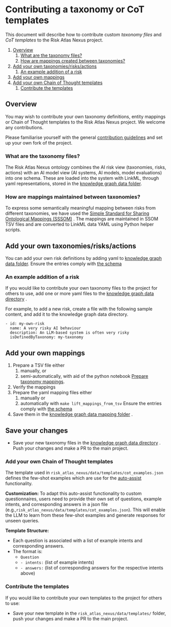 # Contributing a taxonomy or CoT templates

This document will describe how to contribute custom  _taxonomy files_ and _CoT templates_ to the Risk Atlas Nexus
project.

1. [Overview](#overview)
    1. [What are the taxonomy files?](#what-are-the-taxonomy-files)
    2. [How are mappings created between taxonomies?](#how-are-mappings-created-between-taxonomies)
2. [Add your own taxonomies/risks/actions](#add-your-own-taxonomiesrisksactions)
    1. [An example addition of a risk](#an-example-addition-of-a-risk)
3. [Add your own mappings](#add-your-own-mappings)
4. [Add your own Chain of Thought templates](#add-your-own-chain-of-thought-templates)
    1. [Contribute the templates](#contribute-the-templates)

## Overview

You may wish to contribute your own taxonomy definitions, entity mappings or Chain of Thought templates to the Risk
Atlas Nexus project. We welcome any contributions.

Please familiarise yourself with the
general [contribution guidelines](https://github.com/ibm/risk-atlas-nexus/CONTRIBUTING.md) and set up your own fork of
the project.

### What are the taxonomy files?

The Risk Atlas Nexus ontology combines the AI risk view (taxonomies, risks, actions) with an AI model view (AI systems,
AI models, model evaluations) into one schema. These are loaded into the system with LinkML, through yaml
representations, stored in
the [knowledge graph data folder](https://github.com/ibm/risk-atlas-nexus/src/risk_atlas_nexus/data/knowledge_graph/).

### How are mappings maintained between taxonomies?

To express some semantically meaningful mapping between risks from different taxonomies, we have used the [Simple
Standard for Sharing Ontological Mappings (SSSOM)](https://academic.oup.com/database/article/doi/10.1093/database/baac035/6591806)
. The mappings are maintained in SSOM TSV files and are converted to LinkML data
YAML using Python helper scripts.

## Add your own taxonomies/risks/actions

You can add your own risk definitions by adding yaml
to [knowledge graph data folder](https://github.com/ibm/risk-atlas-nexus/src/risk_atlas_nexus/data/knowledge_graph/).
Ensure the entries comply with [the schema](../ontology/index.md)

### An example addition of a risk

If you would like to contribute your own taxonomy files to the project for others to use, add one or more yaml files to
the  [knowledge graph data directory](https://github.com/IBM/risk-atlas-nexus/tree/main/src/risk_atlas_nexus/data/knowledge_graph/)
.

For example, to add a new risk, create a file with the following sample content, and add it to the knowledge graph data
directory.

```
- id: my-own-risk
  name: A very risky AI behaviour
  description: An LLM-based system is often very risky
  isDefinedByTaxonomy: my-taxonomy
```

## Add your own mappings

1. Prepare a TSV file either
    1. manually, or
    2. semi-automatically, with aid of the python notebook [Prepare taxonomy mappings](../examples/notebooks/Prepare_taxonomy_mappings.ipynb).
2. Verify the mappings
3. Prepare the yaml mapping files either
    1. manually or
    2. automatically with `make lift_mappings_from_tsv`
       Ensure the entries comply with [the schema](../ontology/index.md)
4. Save them in
   the [knowledge graph data mapping folder](https://github.com/ibm/risk-atlas-nexus/src/risk_atlas_nexus/data/knowledge_graph/mapping/)
   .

## Save your changes

- Save your new taxonomy files in
  the [knowledge graph data directory](https://github.com/IBM/risk-atlas-nexus/tree/main/src/risk_atlas_nexus/data/knowledge_graph)
  . Push your changes and make a PR to the main project.

### Add your own Chain of Thought templates

The template used in `risk_atlas_nexus/data/templates/cot_examples.json` defines the few-shot examples which are use for
the [auto-assist](../examples/notebooks/autoassist_questionnaire.ipynb) functionality.

**Customization:**
To adapt this auto-assist functionality to custom questionnaires, users
need to provide their own set of questions, example intents, and
corresponding answers in a json file (e.g.,`risk_atlas_nexus/data/templates/cot_examples.json`). This will enable the
LLM to learn from these few-shot examples and generate responses for unseen queries.

**Template Structure:**

* Each question is associated with a list of example intents and
  corresponding answers.
* The format is:
    + `Question`
    + `- intents:` (list of example intents)
    + `- answers:` (list of corresponding answers for the respective intents above)

### Contribute the templates

If you would like to contribute your own templates to the project for others to use:

- Save your new template in the `risk_atlas_nexus/data/templates/` folder, push your changes and make a PR to the main
  project.

